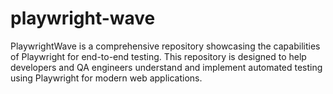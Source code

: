 # playwright-wave
PlaywrightWave is a comprehensive repository showcasing the capabilities of Playwright for end-to-end testing. This repository is designed to help developers and QA engineers understand and implement automated testing using Playwright for modern web applications.
